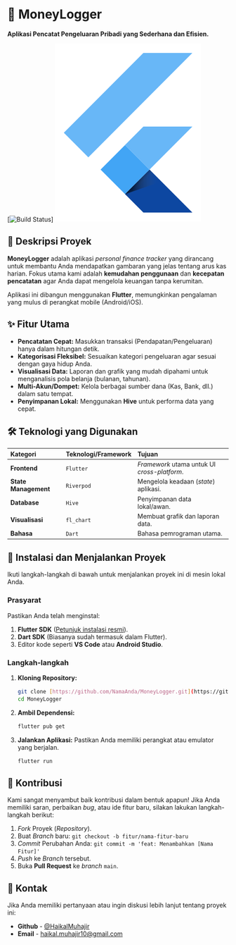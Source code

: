 # 💸 MoneyLogger

**Aplikasi Pencatat Pengeluaran Pribadi yang Sederhana dan Efisien.**

[![Build Status](https://img.shields.io/badge/Status-In%20Development-orange.svg)]
[![Flutter Version](https://raw.githubusercontent.com/dnfield/flutter_svg/7d374d7107561cbd906d7c0ca26fef02cc01e7c8/example/assets/flutter_logo.svg?sanitize=true)](https://flutter.dev/)

## 📝 Deskripsi Proyek

**MoneyLogger** adalah aplikasi *personal finance tracker* yang dirancang untuk membantu Anda mendapatkan gambaran yang jelas tentang arus kas harian. Fokus utama kami adalah **kemudahan penggunaan** dan **kecepatan pencatatan** agar Anda dapat mengelola keuangan tanpa kerumitan.

Aplikasi ini dibangun menggunakan **Flutter**, memungkinkan pengalaman yang mulus di perangkat mobile (Android/iOS).

## ✨ Fitur Utama

* **Pencatatan Cepat:** Masukkan transaksi (Pendapatan/Pengeluaran) hanya dalam hitungan detik.
* **Kategorisasi Fleksibel:** Sesuaikan kategori pengeluaran agar sesuai dengan gaya hidup Anda.
* **Visualisasi Data:** Laporan dan grafik yang mudah dipahami untuk menganalisis pola belanja (bulanan, tahunan).
* **Multi-Akun/Dompet:** Kelola berbagai sumber dana (Kas, Bank, dll.) dalam satu tempat.
* **Penyimpanan Lokal:** Menggunakan **Hive** untuk performa data yang cepat.

## 🛠️ Teknologi yang Digunakan

| Kategori | Teknologi/Framework | Tujuan |
| :--- | :--- | :--- |
| **Frontend** | `Flutter` | *Framework* utama untuk UI *cross-platform*. |
| **State Management** | `Riverpod` | Mengelola keadaan (*state*) aplikasi. |
| **Database** | `Hive` | Penyimpanan data lokal/awan. |
| **Visualisasi** | `fl_chart` | Membuat grafik dan laporan data. |
| **Bahasa** | `Dart` | Bahasa pemrograman utama. |

## 🚀 Instalasi dan Menjalankan Proyek

Ikuti langkah-langkah di bawah untuk menjalankan proyek ini di mesin lokal Anda.

### Prasyarat

Pastikan Anda telah menginstal:

1.  **Flutter SDK** ([Petunjuk instalasi resmi](https://docs.flutter.dev/get-started/install)).
2.  **Dart SDK** (Biasanya sudah termasuk dalam Flutter).
3.  Editor kode seperti **VS Code** atau **Android Studio**.

### Langkah-langkah

1.  **Kloning Repository:**
    ```bash
    git clone [https://github.com/NamaAnda/MoneyLogger.git](https://github.com/NamaAnda/MoneyLogger.git)
    cd MoneyLogger
    ```

2.  **Ambil Dependensi:**
    ```bash
    flutter pub get
    ```

3.  **Jalankan Aplikasi:**
    Pastikan Anda memiliki perangkat atau emulator yang berjalan.
    ```bash
    flutter run
    ```

## 🤝 Kontribusi

Kami sangat menyambut baik kontribusi dalam bentuk apapun! Jika Anda memiliki saran, perbaikan *bug*, atau ide fitur baru, silakan lakukan langkah-langkah berikut:

1.  *Fork* Proyek (*Repository*).
2.  Buat *Branch* baru: `git checkout -b fitur/nama-fitur-baru`
3.  *Commit* Perubahan Anda: `git commit -m 'feat: Menambahkan [Nama Fitur]'`
4.  *Push* ke *Branch* tersebut.
5.  Buka **Pull Request** ke *branch* `main`.

## 📧 Kontak

Jika Anda memiliki pertanyaan atau ingin diskusi lebih lanjut tentang proyek ini:

* **Github** - [@HaikalMuhajir](https://github.com/HaikalMuhajir)
* **Email** - haikal.muhajir10@gmail.com